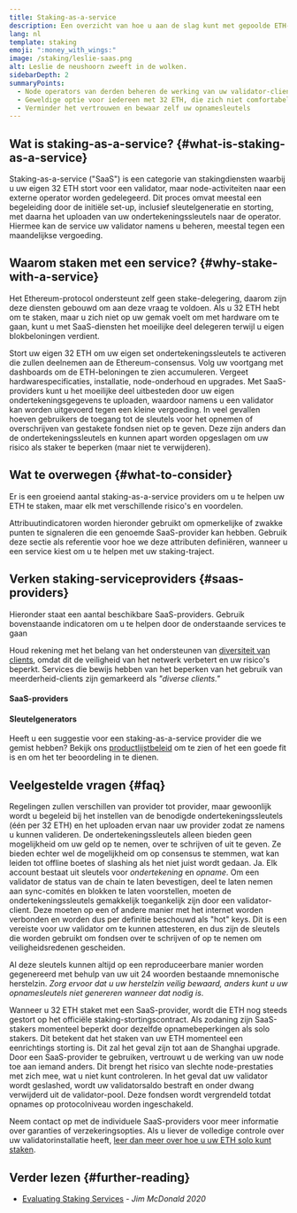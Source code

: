 ```yaml
---
title: Staking-as-a-service
description: Een overzicht van hoe u aan de slag kunt met gepoolde ETH-staking
lang: nl
template: staking
emoji: ":money_with_wings:"
image: /staking/leslie-saas.png
alt: Leslie de neushoorn zweeft in de wolken.
sidebarDepth: 2
summaryPoints:
  - Node operators van derden beheren de werking van uw validator-client
  - Geweldige optie voor iedereen met 32 ETH, die zich niet comfortabel voelt met de technische complexiteit van het draaien van een node
  - Verminder het vertrouwen en bewaar zelf uw opnamesleutels
---
```


## Wat is staking-as-a-service? {#what-is-staking-as-a-service}

Staking-as-a-service ("SaaS") is een categorie van stakingdiensten waarbij u uw eigen 32 ETH stort voor een validator, maar node-activiteiten naar een externe operator worden gedelegeerd. Dit proces omvat meestal een begeleiding door de initiële set-up, inclusief sleutelgeneratie en storting, met daarna het uploaden van uw ondertekeningssleutels naar de operator. Hiermee kan de service uw validator namens u beheren, meestal tegen een maandelijkse vergoeding.

## Waarom staken met een service? {#why-stake-with-a-service}

Het Ethereum-protocol ondersteunt zelf geen stake-delegering, daarom zijn deze diensten gebouwd om aan deze vraag te voldoen. Als u 32 ETH hebt om te staken, maar u zich niet op uw gemak voelt om met hardware om te gaan, kunt u met SaaS-diensten het moeilijke deel delegeren terwijl u eigen blokbeloningen verdient.

<CardGrid>
  <Card title="Uw eigen validator" emoji=":desktop_computer:">
    Stort uw eigen 32 ETH om uw eigen set ondertekeningssleutels te activeren die zullen deelnemen aan de Ethereum-consensus. Volg uw voortgang met dashboards om de ETH-beloningen te zien accumuleren.
  </Card>
  <Card title="Eenvoudig om te starten" emoji="🏁">
    Vergeet hardwarespecificaties, installatie, node-onderhoud en upgrades.
    Met SaaS-providers kunt u het moeilijke deel uitbesteden door uw eigen ondertekeningsgegevens te uploaden, waardoor namens u een validator kan worden uitgevoerd tegen een kleine vergoeding.
  </Card>
  <Card title="Beperk uw risico" emoji=":shield:">
    In veel gevallen hoeven gebruikers de toegang tot de sleutels voor het opnemen of overschrijven van gestakete fondsen niet op te geven. Deze zijn anders dan de ondertekeningssleutels en kunnen apart worden opgeslagen om uw risico als staker te beperken (maar niet te verwijderen).
  </Card>
</CardGrid>

<StakingComparison page="saas" />

## Wat te overwegen {#what-to-consider}

Er is een groeiend aantal staking-as-a-service providers om u te helpen uw ETH te staken, maar elk met verschillende risico's en voordelen.

Attribuutindicatoren worden hieronder gebruikt om opmerkelijke of zwakke punten te signaleren die een genoemde SaaS-provider kan hebben. Gebruik deze sectie als referentie voor hoe we deze attributen definiëren, wanneer u een service kiest om u te helpen met uw staking-traject.

<StakingConsiderations page="saas" />

## Verken staking-serviceproviders {#saas-providers}

Hieronder staat een aantal beschikbare SaaS-providers. Gebruik bovenstaande indicatoren om u te helpen door de onderstaande services te gaan

<InfoBanner emoji="⚠️" isWarning>
Houd rekening met het belang van het ondersteunen van <a href="/developers/docs/nodes-and-clients/client-diversity/">diversiteit van clients</a>, omdat dit de veiligheid van het netwerk verbetert en uw risico's beperkt. Services die bewijs hebben van het beperken van het gebruik van meerderheid-clients zijn gemarkeerd als <em style={{ textTransform: "uppercase" }}>"diverse clients."</em>
</InfoBanner>

#### SaaS-providers

<StakingProductsCardGrid category="saas" />

#### Sleutelgenerators

<StakingProductsCardGrid category="keyGen" />

Heeft u een suggestie voor een staking-as-a-service provider die we gemist hebben? Bekijk ons [productlijstbeleid](/contributing/adding-staking-products/) om te zien of het een goede fit is en om het ter beoordeling in te dienen.

## Veelgestelde vragen {#faq}

<ExpandableCard title="Wie heeft mijn sleutels?" eventCategory="SaasStaking" eventName="clicked who holds my keys">
  Regelingen zullen verschillen van provider tot provider, maar gewoonlijk wordt u begeleid bij het instellen van de benodigde ondertekeningssleutels (één per 32 ETH) en het uploaden ervan naar uw provider zodat ze namens u kunnen valideren. De ondertekeningssleutels alleen bieden geen mogelijkheid om uw geld op te nemen, over te schrijven of uit te geven. Ze bieden echter wel de mogelijkheid om op consensus te stemmen, wat kan leiden tot offline boetes of slashing als het niet juist wordt gedaan.
</ExpandableCard>

<ExpandableCard title="Er zijn dus twee sets sleutels?" eventCategory="SaasStaking" eventName="clicked so there are two sets of keys">
Ja. Elk account bestaat uit sleutels voor <em>ondertekening</em> en <em>opname</em>. Om een validator de status van de chain te laten bevestigen, deel te laten nemen aan sync-comités en blokken te laten voorstellen, moeten de ondertekeningssleutels gemakkelijk toegankelijk zijn door een validator-client. Deze moeten op een of andere manier met het internet worden verbonden en worden dus per definitie beschouwd als "hot" keys. Dit is een vereiste voor uw validator om te kunnen attesteren, en dus zijn de sleutels die worden gebruikt om fondsen over te schrijven of op te nemen om veiligheidsredenen gescheiden.

Al deze sleutels kunnen altijd op een reproduceerbare manier worden gegenereerd met behulp van uw uit 24 woorden bestaande mnemonische herstelzin. <em>Zorg ervoor dat u uw herstelzin veilig bewaard, anders kunt u uw opnamesleutels niet genereren wanneer dat nodig is</em>.
</ExpandableCard>

<ExpandableCard title="Wanneer kan ik mijn fondsen opnemen?" eventCategory="SaasStaking" eventName="clicked when can I withdraw">
  Wanneer u 32 ETH staket met een SaaS-provider, wordt die ETH nog steeds gestort op het officiële staking-stortingscontract. Als zodaning zijn SaaS-stakers momenteel beperkt door dezelfde opnamebeperkingen als solo stakers. Dit betekent dat het staken van uw ETH momenteel een eenrichtings storting is. Dit zal het geval zijn tot aan de Shanghai upgrade.
</ExpandableCard>

<ExpandableCard title="Wat gebeurt er als ik geslashed wordt?" eventCategory="SaasStaking" eventName="clicked what happens if I get slashed">
Door een SaaS-provider te gebruiken, vertrouwt u de werking van uw node toe aan iemand anders. Dit brengt het risico van slechte node-prestaties met zich mee, wat u niet kunt controleren. In het geval dat uw validator wordt geslashed, wordt uw validatorsaldo bestraft en onder dwang verwijderd uit de validator-pool. Deze fondsen wordt vergrendeld totdat opnames op protocolniveau worden ingeschakeld.

Neem contact op met de individuele SaaS-providers voor meer informatie over garanties of verzekeringsopties. Als u liever de volledige controle over uw validatorinstallatie heeft, <a href="/staking/solo/">leer dan meer over hoe u uw ETH solo kunt staken</a>.
</ExpandableCard>

## Verder lezen {#further-reading}

- [Evaluating Staking Services](https://www.attestant.io/posts/evaluating-staking-services/) - _Jim McDonald 2020_
